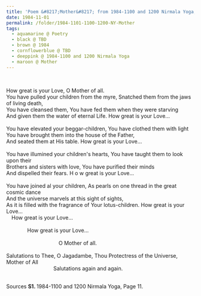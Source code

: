 ```yaml
---
title: 'Poem &#8217;Mother&#8217; from 1984-1100 and 1200 Nirmala Yoga, Page 11'
date: 1984-11-01
permalink: /folder/1984-1101-1100-1200-NY-Mother
tags:
  - aquamarine @ Poetry
  - black @ TBD
  - brown @ 1984
  - cornflowerblue @ TBD
  - deeppink @ 1984-1100 and 1200 Nirmala Yoga
  - maroon @ Mother
---
```


<br>

<p>
How great is your Love, O Mother of all.<br>
You have pulled your children from the myre, Snatched them from the jaws of living death,<br>
You have cleansed them, You have fed them when they were starving<br>
And given them the water of eternal Life. How great is your Love...<br>
<br>
You have elevated your beggar-children, You have clothed them with light<br>
You have brought them into the house of the Father,<br>
And seated them at His table. How great is your Love...<br>
<br>
You have illumined your children's hearts, You have taught them to look upon their<br>
Brothers and sisters with love, You have purified their minds<br>
And dispelled their fears. H o w great is your Love...<br>
<br>
You have joined al your children, As pearls on one thread in the great cosmic dance<br>
And the universe marvels at this sight of sights,<br>
As it is filled with the fragrance of Your lotus-children. How great is your Love...<br>
&emsp;How great is your Love...<br>
<br>
&emsp;&emsp;&emsp;&emsp;How great is your Love...<br>
<br>
&emsp;&emsp;&emsp;&emsp;&emsp;&emsp;&emsp;&emsp;&emsp;&emsp;O Mother of all.<br>
<br>
Salutations to Thee, O Jagadambe, Thou Protectress of the Universe, Mother of All<br>
&emsp;&emsp;&emsp;&emsp;&emsp;&emsp;&emsp;&emsp;&emsp;Salutations again and again.<br>
</p>

<br>

<wave-list>
<list-title color="DarkSeaGreen" width="55">Sources</list-title>
  <list-item color="BlanchedAlmond"  width="280"><b>S1. </b> 1984-1100 and 1200 Nirmala Yoga, Page 11.</list-item>
</wave-list>